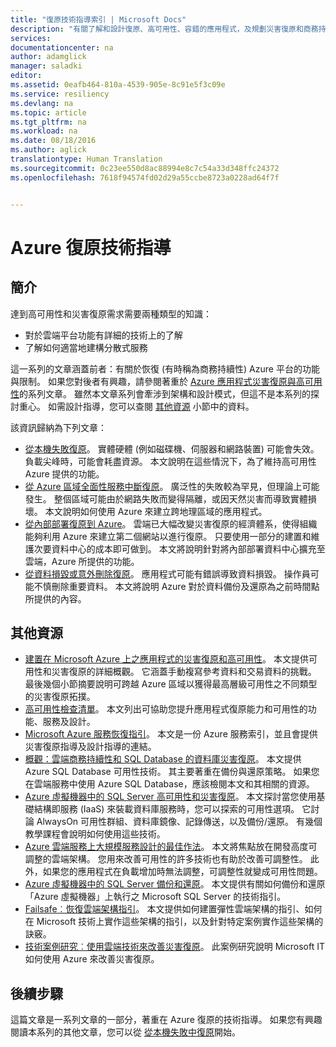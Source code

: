 ```yaml
---
title: "復原技術指導索引 | Microsoft Docs"
description: "有關了解和設計復原、高可用性、容錯的應用程式，及規劃災害復原和商務持續性的技術文章索引"
services: 
documentationcenter: na
author: adamglick
manager: saladki
editor: 
ms.assetid: 0eafb464-810a-4539-905e-8c91e5f3c09e
ms.service: resiliency
ms.devlang: na
ms.topic: article
ms.tgt_pltfrm: na
ms.workload: na
ms.date: 08/18/2016
ms.author: aglick
translationtype: Human Translation
ms.sourcegitcommit: 0c23ee550d8ac88994e8c7c54a33d348ffc24372
ms.openlocfilehash: 7618f94574fd02d29a55ccbe8723a0228ad64f7f


---
```

# <a name="azure-resiliency-technical-guidance"></a>Azure 復原技術指導
## <a name="introduction"></a>簡介
達到高可用性和災害復原需求需要兩種類型的知識：

* 對於雲端平台功能有詳細的技術上的了解
* 了解如何適當地建構分散式服務

這一系列的文章涵蓋前者：有關於恢復 (有時稱為商務持續性) Azure 平台的功能與限制。 如果您對後者有興趣，請參閱著重於 [Azure 應用程式災害復原與高可用性](https://aka.ms/drtechguide)的系列文章。 雖然本文章系列會牽涉到架構和設計模式，但這不是本系列的探討重心。 如需設計指導，您可以查閱 [其他資源](#additional-resources) 小節中的資料。

該資訊歸納為下列文章：

* [從本機失敗復原](resiliency-technical-guidance-recovery-local-failures.md)。
  實體硬體 (例如磁碟機、伺服器和網路裝置) 可能會失效。 負載尖峰時，可能會耗盡資源。 本文說明在這些情況下，為了維持高可用性 Azure 提供的功能。
* [從 Azure 區域全面性服務中斷復原](resiliency-technical-guidance-recovery-loss-azure-region.md)。
  廣泛性的失敗較為罕見，但理論上可能發生。 整個區域可能由於網路失敗而變得隔離，或因天然災害而導致實體損壞。 本文說明如何使用 Azure 來建立跨地理區域的應用程式。
* [從內部部署復原到 Azure](resiliency-technical-guidance-recovery-on-premises-azure.md)。
  雲端已大幅改變災害復原的經濟體系，使得組織能夠利用 Azure 來建立第二個網站以進行復原。 只要使用一部分的建置和維護次要資料中心的成本即可做到。 本文將說明針對將內部部署資料中心擴充至雲端，Azure 所提供的功能。
* [從資料損毀或意外刪除復原](resiliency-technical-guidance-recovery-data-corruption.md)。
  應用程式可能有錯誤導致資料損毀。 操作員可能不慎刪除重要資料。 本文將說明 Azure 對於資料備份及還原為之前時間點所提供的內容。

## <a name="additional-resources"></a>其他資源
* [建置在 Microsoft Azure 上之應用程式的災害復原和高可用性](resiliency-disaster-recovery-high-availability-azure-applications.md)。
  本文提供可用性和災害復原的詳細概觀。 它涵蓋手動複寫參考資料和交易資料的挑戰。 最後幾個小節摘要說明可跨越 Azure 區域以獲得最高層級可用性之不同類型的災害復原拓撲。
* [高可用性檢查清單](resiliency-high-availability-checklist.md)。
  本文列出可協助您提升應用程式復原能力和可用性的功能、服務及設計。
* [Microsoft Azure 服務恢復指引](resiliency-service-guidance-index.md)。
  本文是一份 Azure 服務索引，並且會提供災害復原指導及設計指導的連結。
* [概觀：雲端商務持續性和 SQL Database 的資料庫災害復原](../sql-database/sql-database-business-continuity.md)。
  本文提供 Azure SQL Database 可用性技術。 其主要著重在備份與還原策略。 如果您在雲端服務中使用 Azure SQL Database，應該檢閱本文和其相關的資源。
* [Azure 虛擬機器中的 SQL Server 高可用性和災害復原](../virtual-machines/windows/sql/virtual-machines-windows-sql-high-availability-dr.md)。
  本文探討當您使用基礎結構即服務 (IaaS) 來裝載資料庫服務時，您可以探索的可用性選項。 它討論 AlwaysOn 可用性群組、資料庫鏡像、記錄傳送，以及備份/還原。 有幾個教學課程會說明如何使用這些技術。
* [Azure 雲端服務上大規模服務設計的最佳作法](https://azure.microsoft.com//blog/best-practices-for-designing-large-scale-services-on-windows-azure/)。
  本文將焦點放在開發高度可調整的雲端架構。 您用來改善可用性的許多技術也有助於改善可調整性。 此外，如果您的應用程式在負載增加時無法調整，可調整性就變成可用性問題。
* [Azure 虛擬機器中的 SQL Server 備份和還原](../virtual-machines/windows/sql/virtual-machines-windows-sql-backup-recovery.md)。
  本文提供有關如何備份和還原「Azure 虛擬機器」上執行之 Microsoft SQL Server 的技術指引。
* [Failsafe︰恢復雲端架構指引](https://channel9.msdn.com/Series/FailSafe)。
  本文提供如何建置彈性雲端架構的指引、如何在 Microsoft 技術上實作這些架構的指引，以及針對特定案例實作這些架構的訣竅。
* [技術案例研究︰使用雲端技術來改善災害復原](https://www.microsoft.com/itshowcase/Article/Content/737/Using-cloud-technologies-to-improve-disaster-recovery)。
  此案例研究說明 Microsoft IT 如何使用 Azure 來改善災害復原。

## <a name="next-steps"></a>後續步驟
這篇文章是一系列文章的一部分，著重在 Azure 復原的技術指導。 如果您有興趣閱讀本系列的其他文章，您可以從 [從本機失敗中復原](resiliency-technical-guidance-recovery-local-failures.md)開始。




<!--HONumber=Jan17_HO2-->


